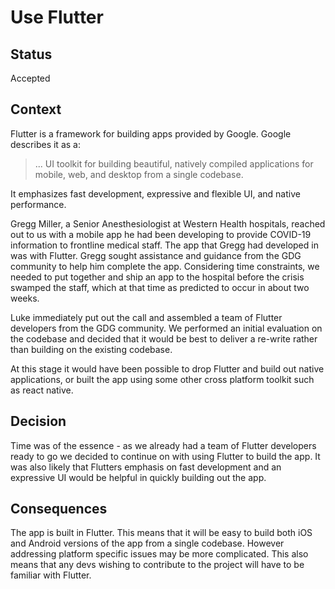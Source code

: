 # Use Flutter

## Status

Accepted

## Context

Flutter is a framework for building apps provided by Google.  Google describes it as a:
> ... UI toolkit for building beautiful, natively compiled applications for mobile, web, and desktop from a single codebase.

It emphasizes fast development, expressive and flexible UI, and native performance.

Gregg Miller, a Senior Anesthesiologist at Western Health hospitals, reached out to us with a mobile app he had been developing to provide COVID-19 information to frontline medical staff.  The app that Gregg had developed in was with Flutter.  Gregg sought assistance and guidance from the GDG community to help him complete the app.  Considering time constraints, we needed to put together and ship an app to the hospital before the crisis swamped the staff, which at that time as predicted to occur in about two weeks.

Luke immediately put out the call and assembled a team of Flutter developers from the GDG community.  We performed an initial evaluation on the codebase and decided that it would be best to deliver a re-write rather than building on the existing codebase.

At this stage it would have been possible to drop Flutter and build out native applications, or built the app using some other cross platform toolkit such as react native.

## Decision

Time was of the essence - as we already had a team of Flutter developers ready to go we decided to continue on with using Flutter to build the app.  It was also likely that Flutters emphasis on fast development and an expressive UI would be helpful in quickly building out the app.

## Consequences

The app is built in Flutter.  This means that it will be easy to build both iOS and Android versions of the app from a single codebase.  However addressing platform specific issues may be more complicated.  This also means that any devs wishing to contribute to the project will have to be familiar with Flutter.
